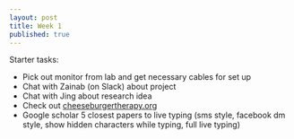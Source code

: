 ```yaml
---
layout: post
title: Week 1
published: true
---
```


Starter tasks:
- Pick out monitor from lab and get necessary cables for set up 
- Chat with Zainab (on Slack) about project
- Chat with Jing about research idea
- Check out [cheeseburgertherapy.org](https://cheeseburgertherapy.org/)
- Google scholar 5 closest papers to live typing (sms style, facebook dm style, show hidden characters while typing, full live typing)
